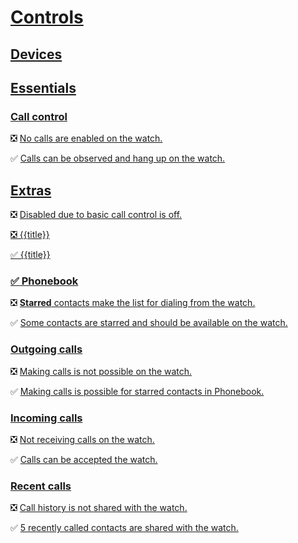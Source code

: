 # [Controls](lk:screen)

## [Devices](lk:devices_group)

## [Essentials](lk:essentials_group)

### [Call control](lk:essentials)

❎ [No calls are enabled on the watch.](lk:essentials_off)

✅ [Calls can be observed and hang up on the watch.](lk:essentials_on)

## [Extras](lk:extras_group)

❎ [Disabled due to basic call control is off.](lk:disabled_due_to_essentials_are_off)

[❎ {{title}}](lk:preference_disabled_fmt)

[✅ {{title}}](lk:preference_enabled_fmt)

### [✅ Phonebook](lk:contacts)

❎ [**Starred** contacts make the list for dialing from the watch.](lk:contacts_off)

✅ [Some contacts are starred and should be available on the watch.](lk:contacts_on)

### [Outgoing calls](lk:outgoing_calls)

❎ [Making calls is not possible on the watch.](lk:outgoing_calls_off)

✅ [Making calls is possible for starred contacts in Phonebook.](lk:outgoing_calls_on)

### [Incoming calls](lk:call_info)

❎ [Not receiving calls on the watch.](lk:call_info_off)

✅ [Calls can be accepted the watch.](lk:call_info_on)

### [Recent calls](lk:recents)

❎ [Call history is not shared with the watch.](lk:recents_off)

✅ [5 recently called contacts are shared with the watch.](lk:recents_on)


